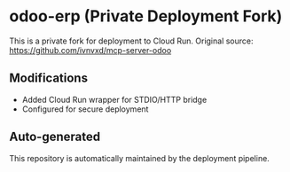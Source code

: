 # odoo-erp (Private Deployment Fork)

This is a private fork for deployment to Cloud Run.
Original source: https://github.com/ivnvxd/mcp-server-odoo

## Modifications
- Added Cloud Run wrapper for STDIO/HTTP bridge
- Configured for secure deployment

## Auto-generated
This repository is automatically maintained by the deployment pipeline.
